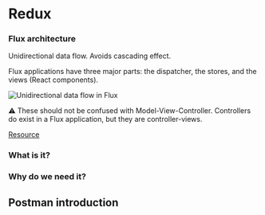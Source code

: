 # Redux

### Flux architecture

Unidirectional data flow. Avoids cascading effect.

Flux applications have three major parts: the dispatcher, the stores, and the views (React components).

![Unidirectional data flow in Flux](https://facebook.github.io/flux/img/overview/flux-simple-f8-diagram-1300w.png)

⚠ These should not be confused with Model-View-Controller. Controllers do exist in a Flux application, but they are controller-views.

[Resource](https://facebook.github.io/flux/docs/in-depth-overview)



### What is it?



### Why do we need it?











## Postman introduction